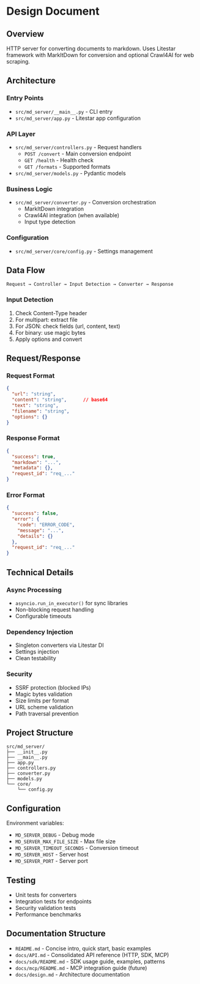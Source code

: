 # Design Document

## Overview

HTTP server for converting documents to markdown. Uses Litestar framework with MarkItDown for conversion and optional Crawl4AI for web scraping.

## Architecture

### Entry Points
- `src/md_server/__main__.py` - CLI entry
- `src/md_server/app.py` - Litestar app configuration

### API Layer
- `src/md_server/controllers.py` - Request handlers
  - `POST /convert` - Main conversion endpoint
  - `GET /health` - Health check
  - `GET /formats` - Supported formats
- `src/md_server/models.py` - Pydantic models

### Business Logic
- `src/md_server/converter.py` - Conversion orchestration
  - MarkItDown integration
  - Crawl4AI integration (when available)
  - Input type detection

### Configuration
- `src/md_server/core/config.py` - Settings management

## Data Flow

```
Request → Controller → Input Detection → Converter → Response
```

### Input Detection

1. Check Content-Type header
2. For multipart: extract file
3. For JSON: check fields (url, content, text)
4. For binary: use magic bytes
5. Apply options and convert

## Request/Response

### Request Format
```json
{
  "url": "string",
  "content": "string",      // base64
  "text": "string",
  "filename": "string",
  "options": {}
}
```

### Response Format
```json
{
  "success": true,
  "markdown": "...",
  "metadata": {},
  "request_id": "req_..."
}
```

### Error Format
```json
{
  "success": false,
  "error": {
    "code": "ERROR_CODE",
    "message": "...",
    "details": {}
  },
  "request_id": "req_..."
}
```

## Technical Details

### Async Processing
- `asyncio.run_in_executor()` for sync libraries
- Non-blocking request handling
- Configurable timeouts

### Dependency Injection
- Singleton converters via Litestar DI
- Settings injection
- Clean testability

### Security
- SSRF protection (blocked IPs)
- Magic bytes validation
- Size limits per format
- URL scheme validation
- Path traversal prevention

## Project Structure

```
src/md_server/
├── __init__.py
├── __main__.py
├── app.py
├── controllers.py
├── converter.py
├── models.py
└── core/
    └── config.py
```

## Configuration

Environment variables:
- `MD_SERVER_DEBUG` - Debug mode
- `MD_SERVER_MAX_FILE_SIZE` - Max file size
- `MD_SERVER_TIMEOUT_SECONDS` - Conversion timeout
- `MD_SERVER_HOST` - Server host
- `MD_SERVER_PORT` - Server port

## Testing

- Unit tests for converters
- Integration tests for endpoints
- Security validation tests
- Performance benchmarks

## Documentation Structure

- `README.md` - Concise intro, quick start, basic examples
- `docs/API.md` - Consolidated API reference (HTTP, SDK, MCP)
- `docs/sdk/README.md` - SDK usage guide, examples, patterns
- `docs/mcp/README.md` - MCP integration guide (future)
- `docs/design.md` - Architecture documentation